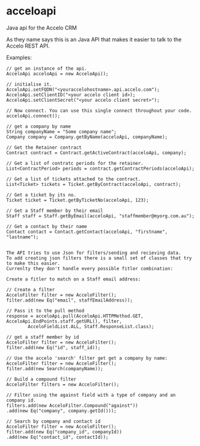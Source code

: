 # acceloapi
Java api for the Accelo CRM

As they name says this is an Java API that makes it easier to talk to the Accelo REST API.

Examples:

    // get an instance of the api.
    AcceloApi acceloApi = new AcceloApi();

    // initialise it.
    AcceloApi.setFQDN("<youraccelohostname>.api.accelo.com");
    AcceloApi.setClientID("<your accelo client id>);
    AcceloApi.setClientSecret("<your accelo client secret>");

    // Now connect. You can use this single connect throughout your code.
    acceloApi.connect();

    // get a company by name
    String companyName = "Some company name";
    Company company = Company.getByName(acceloApi, companyName);

    // Get the Retainer contract
    Contract contract = Contract.getActiveContract(acceloApi, company);

    // Get a list of contratc periods for the retainer.
    List<ContractPeriod> periods = contract.getContractPeriods(acceloApi);

    // Get a list of tickets attached to the contract.
    List<Ticket> tickets = Ticket.getByContract(acceloApi, contract);

    // Get a ticket by its no.
    Ticket ticket = Ticket.getByTicketNo(acceloApi, 123);

    // Get a Staff member by their email
    Staff staff = Staff.getByEmail(acceloApi, "staffmember@myorg.com.au");

    // Get a contact by their name
    Contact contact = Contact.getContact(acceloApi, "firstname", "lastname");


	The API tries to use Json for filters/sending and recieving data. 
	To add creating json filters there is a small set of classes that try to make this easier. 
	Currenlty they don't handle every possible fitler combination:

	Create a fitler to match on a Staff email address:

	// Create a filter
	AcceloFilter filter = new AcceloFilter();
	filter.add(new Eq("email", staffEmailAddress));

	// Pass it to the pull method 
	response = acceloApi.pull(AcceloApi.HTTPMethod.GET, AcceloApi.EndPoints.staff.getURL(), filter,
			AcceloFieldList.ALL, Staff.ResponseList.class);

	// get a staff member by id
	AcceloFilter filter = new AcceloFilter();
	filter.add(new Eq("id", staff_id));

	// Use the accelo 'search' filter get get a company by name:
	AcceloFilter filter = new AcceloFilter();
	filter.add(new Search(companyName));

	// Build a compound filter
	AcceloFilter filters = new AcceloFilter();

	// Filter using the against field with a type of company and an company id.
	filters.add(new AcceloFilter.Compound("against"))
	.add(new Eq("company", company.getId()));

	// Search by company and contact id
	AcceloFilter filter = new AcceloFilter();
	filter.add(new Eq("company_id", companyId))
	.add(new Eq("contact_id", contactId));







            

	






    
    
    
    
    

